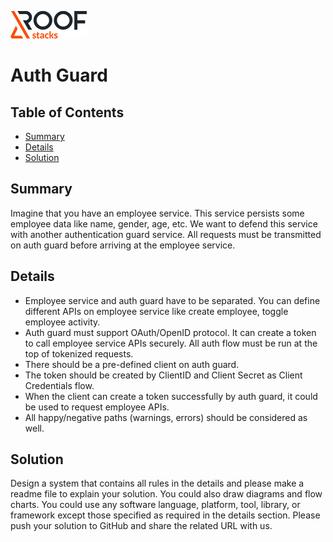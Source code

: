 ![RoofStacks Logo](../../roofstacks-logo.png)

# Auth Guard

## Table of Contents
- [Summary](#summary)
- [Details](#details)
- [Solution](#solution)

## Summary
Imagine that you have an employee service. This service persists some employee data like name, gender, age, etc. We want to defend this service with another authentication guard service. All requests must be transmitted on auth guard before arriving at the employee service.

## Details
- Employee service and auth guard have to be separated.  You can define different APIs on employee service like create employee, toggle employee activity.
- Auth guard must support OAuth/OpenID protocol. It can create a token to call employee service APIs securely. All auth flow must be run at the top of tokenized requests.
- There should be a pre-defined client on auth guard.
- The token should be created by ClientID and Client Secret as Client Credentials flow.
- When the client can create a token successfully by auth guard, it could be used to request employee APIs.
- All happy/negative paths (warnings, errors) should be considered as well.

## Solution
Design a system that contains all rules in the details and please make a readme file to explain your solution. You could also draw diagrams and flow charts. You could use any software language, platform, tool, library, or framework except those specified as required in the details section. Please push your solution to GitHub and share the related URL with us.
